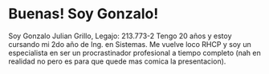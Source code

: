 # Buenas! Soy Gonzalo!
Soy Gonzalo Julian Grillo, Legajo: 213.773-2
Tengo 20 años y estoy cursando mi 2do año de Ing. en Sistemas. Me vuelve loco RHCP y soy un especialista en ser un procrastinador profesional a tiempo completo (nah en realidad no pero es para que quede mas comica la presentacion). 
